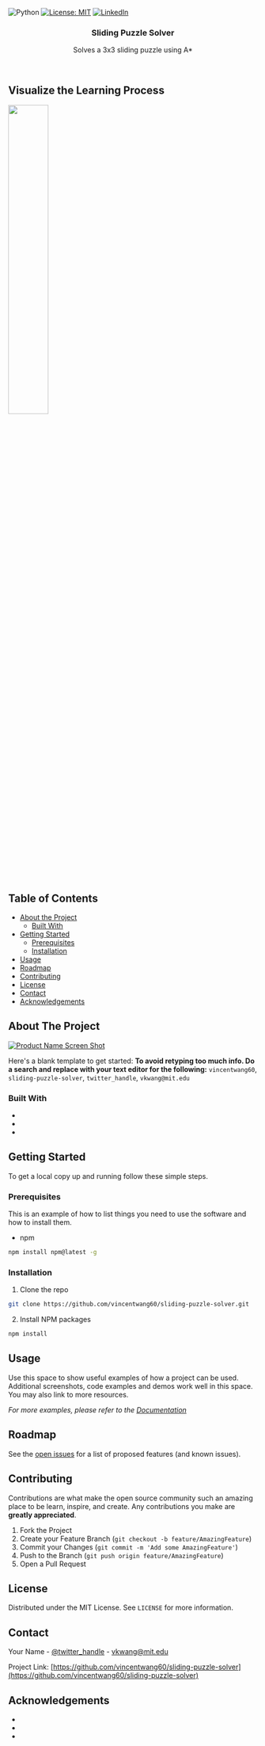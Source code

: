 <!-- PROJECT SHIELDS -->
<!--
*** I'm using markdown "reference style" links for readability.
*** Reference links are enclosed in brackets [ ] instead of parentheses ( ).
*** See the bottom of this document for the declaration of the reference variables
*** for contributors-url, forks-url, etc. This is an optional, concise syntax you may use.
*** https://www.markdownguide.org/basic-syntax/#reference-style-links
-->
![Python](https://img.shields.io/badge/python-v3.6+-blue.svg)
[![License: MIT](https://img.shields.io/badge/License-MIT-green.svg)](https://opensource.org/licenses/MIT)
[![LinkedIn][linkedin-shield]](https://www.linkedin.com/in/vkwang/)

  <h3 align="center">Sliding Puzzle Solver</h3>
  <p align="center">
   Solves a 3x3 sliding puzzle using A*
    <br />
</p>

<br>

## Visualize the Learning Process
<img src="https://github.com/vincentwang60/sliding-puzzle-solver/blob/master/images/1.gif" width=40%>

<br>


<!-- TABLE OF CONTENTS -->
## Table of Contents

* [About the Project](#about-the-project)
  * [Built With](#built-with)
* [Getting Started](#getting-started)
  * [Prerequisites](#prerequisites)
  * [Installation](#installation)
* [Usage](#usage)
* [Roadmap](#roadmap)
* [Contributing](#contributing)
* [License](#license)
* [Contact](#contact)
* [Acknowledgements](#acknowledgements)



<!-- ABOUT THE PROJECT -->
## About The Project

[![Product Name Screen Shot][product-screenshot]](https://example.com)

Here's a blank template to get started:
**To avoid retyping too much info. Do a search and replace with your text editor for the following:**
`vincentwang60`, `sliding-puzzle-solver`, `twitter_handle`, `vkwang@mit.edu`


### Built With

* []()
* []()
* []()



<!-- GETTING STARTED -->
## Getting Started

To get a local copy up and running follow these simple steps.

### Prerequisites

This is an example of how to list things you need to use the software and how to install them.
* npm
```sh
npm install npm@latest -g
```

### Installation

1. Clone the repo
```sh
git clone https://github.com/vincentwang60/sliding-puzzle-solver.git
```
2. Install NPM packages
```sh
npm install
```



<!-- USAGE EXAMPLES -->
## Usage

Use this space to show useful examples of how a project can be used. Additional screenshots, code examples and demos work well in this space. You may also link to more resources.

_For more examples, please refer to the [Documentation](https://example.com)_



<!-- ROADMAP -->
## Roadmap

See the [open issues](https://github.com/vincentwang60/sliding-puzzle-solver/issues) for a list of proposed features (and known issues).



<!-- CONTRIBUTING -->
## Contributing

Contributions are what make the open source community such an amazing place to be learn, inspire, and create. Any contributions you make are **greatly appreciated**.

1. Fork the Project
2. Create your Feature Branch (`git checkout -b feature/AmazingFeature`)
3. Commit your Changes (`git commit -m 'Add some AmazingFeature'`)
4. Push to the Branch (`git push origin feature/AmazingFeature`)
5. Open a Pull Request



<!-- LICENSE -->
## License

Distributed under the MIT License. See `LICENSE` for more information.



<!-- CONTACT -->
## Contact

Your Name - [@twitter_handle](https://twitter.com/twitter_handle) - vkwang@mit.edu

Project Link: [https://github.com/vincentwang60/sliding-puzzle-solver](https://github.com/vincentwang60/sliding-puzzle-solver)



<!-- ACKNOWLEDGEMENTS -->
## Acknowledgements

* []()
* []()
* []()





<!-- MARKDOWN LINKS & IMAGES -->
<!-- https://www.markdownguide.org/basic-syntax/#reference-style-links -->
[contributors-shield]: https://img.shields.io/github/contributors/vincentwang60/repo.svg?style=flat-square
[contributors-url]: https://github.com/vincentwang60/repo/graphs/contributors
[forks-shield]: https://img.shields.io/github/forks/vincentwang60/repo.svg?style=flat-square
[forks-url]: https://github.com/vincentwang60/repo/network/members
[stars-shield]: https://img.shields.io/github/stars/vincentwang60/repo.svg?style=flat-square
[stars-url]: https://github.com/vincentwang60/repo/stargazers
[issues-shield]: https://img.shields.io/github/issues/vincentwang60/repo.svg?style=flat-square
[issues-url]: https://github.com/vincentwang60/repo/issues
[license-shield]: https://img.shields.io/github/license/vincentwang60/repo.svg?style=flat-square
[license-url]: https://github.com/vincentwang60/repo/blob/master/LICENSE.txt
[linkedin-shield]: https://img.shields.io/badge/-LinkedIn-black.svg?style=flat-square&logo=linkedin&colorB=555
[linkedin-url]: https://linkedin.com/in/vincentwang60
[product-screenshot]: images/screenshot.png
